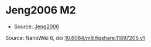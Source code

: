 <a name="material" />

# Jeng2006 M2
<script type="application/ld+json">
  {
    "@context": "https://schema.org/",
    "@type": "ChemicalSubstance",
    "@id": "https://egonw.github.io/nanowiki/nanowiki119.html#material",
    "http://purl.org/dc/terms/conformsTo":
      {
        "@type": "CreativeWork",
        "@id": "https://bioschemas.org/profiles/ChemicalSubstance/0.4-RELEASE/"
      },
    "identfier": "119",
    "name": "Jeng2006 M2",
    "url": "https://egonw.github.io/nanowiki/nanowiki119.html#material",
    "sameAs": "http://127.0.0.1/mediawiki/index.php/Special:URIResolver/Jeng2006_M2"
  }
</script>


* Source: [Jeng2006](articleJeng2006.md)


Source: NanoWiki 6, doi:[10.6084/m9.figshare.11897205.v1](https://doi.org/10.6084/m9.figshare.11897205.v1)
